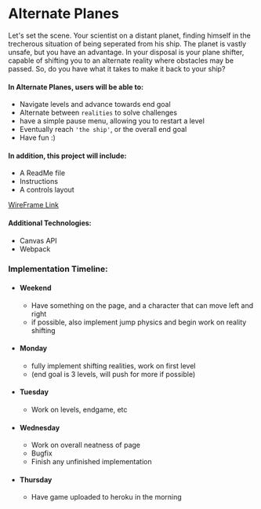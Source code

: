 # Alternate Planes


Let's set the scene. Your scientist on a distant planet, finding himself in the trecherous situation of being seperated from his ship. The planet is vastly unsafe, but you have an advantage. In your disposal is your plane shifter, capable of shifting you to an alternate reality where obstacles may be passed. So, do you have what it takes to make it back to your ship?

#### In Alternate Planes, users will be able to:
- Navigate levels and advance towards end goal
- Alternate between `realities` to solve challenges
- have a simple pause menu, allowing you to restart a level
- Eventually reach `'the ship'`, or the overall end goal
- Have fun :)
#### In addition, this project will include:
- A ReadMe file
- Instructions
- A controls layout

[WireFrame Link](https://wireframe.cc/Jm5Co1)

#### Additional Technologies:
- Canvas API
- Webpack

### Implementation Timeline:
- #### Weekend
    - Have something on the page, and a character that can move left and right
    - if possible, also implement jump physics and begin work on reality shifting
- #### Monday
    - fully implement shifting realities, work on first level
    - (end goal is 3 levels, will push for more if possible)
- #### Tuesday
    - Work on levels, endgame, etc
- #### Wednesday
    - Work on overall neatness of page
    - Bugfix
    - Finish any unfinished implementation
- #### Thursday
    - Have game uploaded to heroku in the morning

